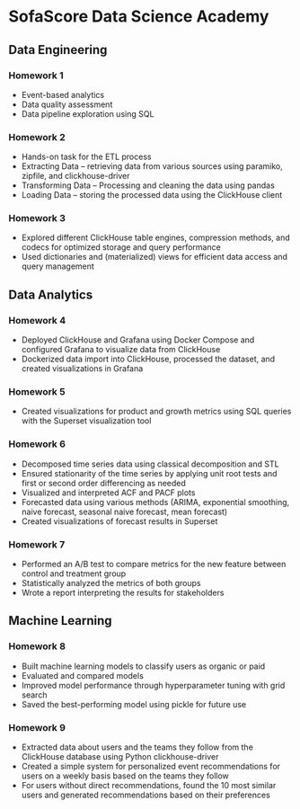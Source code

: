 # SofaScore Data Science Academy

## Data Engineering

### Homework 1
- Event-based analytics  
- Data quality assessment  
- Data pipeline exploration using SQL  

### Homework 2
- Hands-on task for the ETL process  
- Extracting Data – retrieving data from various sources using paramiko, zipfile, and clickhouse-driver  
- Transforming Data – Processing and cleaning the data using pandas  
- Loading Data – storing the processed data using the ClickHouse client  

### Homework 3
- Explored different ClickHouse table engines, compression methods, and codecs for optimized storage and query performance  
- Used dictionaries and (materialized) views for efficient data access and query management  

## Data Analytics

### Homework 4
- Deployed ClickHouse and Grafana using Docker Compose and configured Grafana to visualize data from ClickHouse  
- Dockerized data import into ClickHouse, processed the dataset, and created visualizations in Grafana  

### Homework 5
- Created visualizations for product and growth metrics using SQL queries with the Superset visualization tool 

### Homework 6
- Decomposed time series data using classical decomposition and STL  
- Ensured stationarity of the time series by applying unit root tests and first or second order differencing as needed  
- Visualized and interpreted ACF and PACF plots  
- Forecasted data using various methods (ARIMA, exponential smoothing, naive forecast, seasonal naive forecast, mean forecast)  
- Created visualizations of forecast results in Superset  

### Homework 7
- Performed an A/B test to compare metrics for the new feature between control and treatment group  
- Statistically analyzed the metrics of both groups  
- Wrote a report interpreting the results for stakeholders
  
## Machine Learning

### Homework 8
- Built machine learning models to classify users as organic or paid  
- Evaluated and compared models 
- Improved model performance through hyperparameter tuning with grid search  
- Saved the best-performing model using pickle for future use

### Homework 9
- Extracted data about users and the teams they follow from the ClickHouse database using Python clickhouse-driver
- Created a simple system for personalized event recommendations for users on a weekly basis based on the teams they follow
- For users without direct recommendations, found the 10 most similar users and generated recommendations based on their preferences
